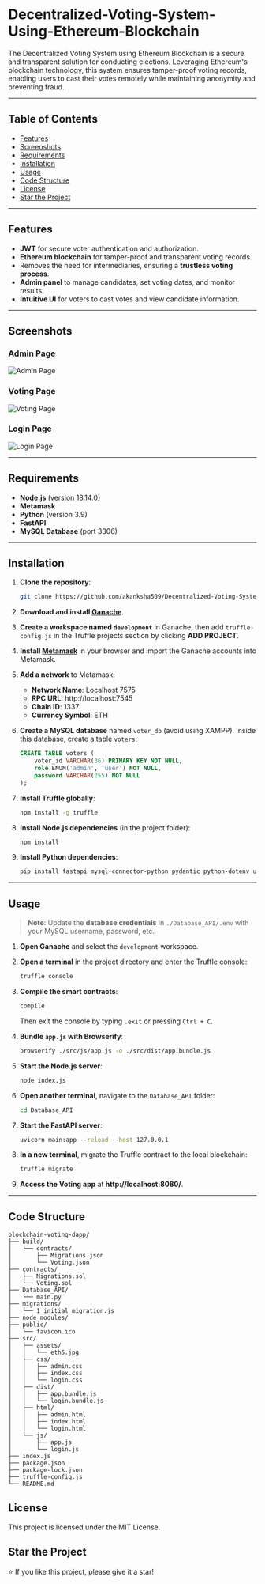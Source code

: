# Decentralized-Voting-System-Using-Ethereum-Blockchain

The Decentralized Voting System using Ethereum Blockchain is a secure and transparent solution for conducting elections. Leveraging Ethereum's blockchain technology, this system ensures tamper-proof voting records, enabling users to cast their votes remotely while maintaining anonymity and preventing fraud.

---

## Table of Contents
- [Features](#features)
- [Screenshots](#screenshots)
- [Requirements](#requirements)
- [Installation](#installation)
- [Usage](#usage)
- [Code Structure](#code-structure)
- [License](#license)
- [Star the Project](#star-the-project)

---

## Features
- **JWT** for secure voter authentication and authorization.
- **Ethereum blockchain** for tamper-proof and transparent voting records.
- Removes the need for intermediaries, ensuring a **trustless voting process**.
- **Admin panel** to manage candidates, set voting dates, and monitor results.
- **Intuitive UI** for voters to cast votes and view candidate information.

---

## Screenshots

### Admin Page
![Admin Page](https://github.com/user-attachments/assets/314ab1b1-10bf-4c81-b114-b3ab6f51ec23)

### Voting Page
![Voting Page](https://github.com/user-attachments/assets/79d6737e-392c-4828-b1f2-46043fccf5f0)

### Login Page
![Login Page](https://github.com/user-attachments/assets/30a9f6cc-027e-4c62-9dcc-182ff8a60d17)

---

## Requirements
- **Node.js** (version 18.14.0)
- **Metamask**
- **Python** (version 3.9)
- **FastAPI**
- **MySQL Database** (port 3306)

---

## Installation

1. **Clone the repository**:
    ```sh
    git clone https://github.com/akanksha509/Decentralized-Voting-System-Using-Ethereum-Blockchain.git
    ```
2. **Download and install [Ganache](https://trufflesuite.com/ganache/)**.

3. **Create a workspace named `development`** in Ganache, then add `truffle-config.js` in the Truffle projects section by clicking **ADD PROJECT**.

4. **Install [Metamask](https://metamask.io/download/)** in your browser and import the Ganache accounts into Metamask.

5. **Add a network** to Metamask:
   - **Network Name**: Localhost 7575  
   - **RPC URL**: http://localhost:7545  
   - **Chain ID**: 1337  
   - **Currency Symbol**: ETH  

6. **Create a MySQL database** named `voter_db` (avoid using XAMPP). Inside this database, create a table `voters`:
    ```sql
    CREATE TABLE voters (
        voter_id VARCHAR(36) PRIMARY KEY NOT NULL,
        role ENUM('admin', 'user') NOT NULL,
        password VARCHAR(255) NOT NULL
    );
    ```

7. **Install Truffle globally**:
    ```sh
    npm install -g truffle
    ```

8. **Install Node.js dependencies** (in the project folder):
    ```sh
    npm install
    ```

9. **Install Python dependencies**:
    ```sh
    pip install fastapi mysql-connector-python pydantic python-dotenv uvicorn uvicorn[standard] PyJWT
    ```

---

## Usage

> **Note**: Update the **database credentials** in `./Database_API/.env` with your MySQL username, password, etc.

1. **Open Ganache** and select the `development` workspace.
2. **Open a terminal** in the project directory and enter the Truffle console:
    ```sh
    truffle console
    ```
3. **Compile the smart contracts**:
    ```sh
    compile
    ```
   Then exit the console by typing `.exit` or pressing `Ctrl + C`.

4. **Bundle `app.js` with Browserify**:
    ```sh
    browserify ./src/js/app.js -o ./src/dist/app.bundle.js
    ```
5. **Start the Node.js server**:
    ```sh
    node index.js
    ```
6. **Open another terminal**, navigate to the `Database_API` folder:
    ```sh
    cd Database_API
    ```
7. **Start the FastAPI server**:
    ```sh
    uvicorn main:app --reload --host 127.0.0.1
    ```
8. **In a new terminal**, migrate the Truffle contract to the local blockchain:
    ```sh
    truffle migrate
    ```
9. **Access the Voting app** at **http://localhost:8080/**.

---

## Code Structure

```plaintext
blockchain-voting-dapp/
├── build/
│   └── contracts/
│       ├── Migrations.json
│       └── Voting.json
├── contracts/
│   ├── Migrations.sol
│   └── Voting.sol
├── Database_API/
│   └── main.py
├── migrations/
│   └── 1_initial_migration.js
├── node_modules/
├── public/
│   └── favicon.ico
├── src/
│   ├── assets/
│   │   └── eth5.jpg
│   ├── css/
│   │   ├── admin.css
│   │   ├── index.css
│   │   └── login.css
│   ├── dist/
│   │   ├── app.bundle.js
│   │   └── login.bundle.js
│   ├── html/
│   │   ├── admin.html
│   │   ├── index.html
│   │   └── login.html
│   └── js/
│       ├── app.js
│       └── login.js
├── index.js
├── package.json
├── package-lock.json
├── truffle-config.js
└── README.md
 ```
## License
This project is licensed under the MIT License.

## Star the Project
⭐ If you like this project, please give it a star!





